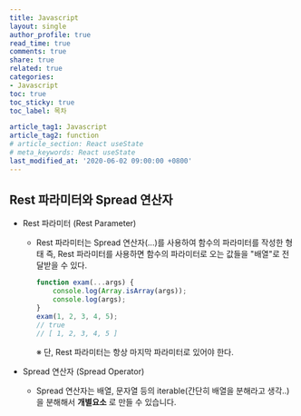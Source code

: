 ```yaml
---
title: Javascript
layout: single
author_profile: true
read_time: true
comments: true
share: true
related: true
categories:
- Javascript
toc: true
toc_sticky: true
toc_label: 목차

article_tag1: Javascript
article_tag2: function 
# article_section: React useState
# meta_keywords: React useState
last_modified_at: '2020-06-02 09:00:00 +0800'
---
```


## Rest 파라미터와 Spread 연산자
- Rest 파라미터 (Rest Parameter)

    - Rest 파라미터는 Spread 연산자(...)를 사용하여 함수의 파라미터를 작성한 형태
    즉, Rest 파라미터를 사용하면 함수의 파라미터로 오는 값들을 "배열"로 전달받을 수 있다.

        ```javascript
        function exam(...args) {
            console.log(Array.isArray(args)); 
            console.log(args); 
        }
        exam(1, 2, 3, 4, 5);
        // true
        // [ 1, 2, 3, 4, 5 ]
        ```
        ※ 단, Rest 파라미터는 항상 마지막 파라미터로 있어야 한다.


- Spread 연산자 (Spread Operator)

    - Spread 연산자는 배열, 문자열 등의 iterable(간단히 배열을 분해라고 생각..)을 분해해서 __개별요소__ 로 만들 수 있습니다.
